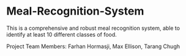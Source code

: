# Meal-Recognition-System
This is a comprehensive and robust meal recognition system, able to identify at least 10 different classes of food.

Project Team Members: Farhan Hormasji, Max Ellison, Tarang Chugh
